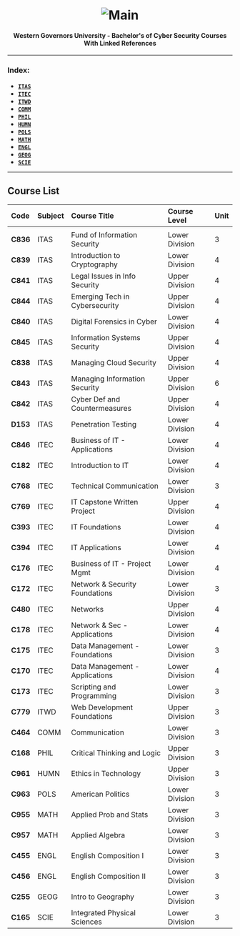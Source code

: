 <h1 align="center"><img src="https://cdn.discordapp.com/attachments/929285820437921814/1011656038518366328/Shell2.gif" alt="Main"></a></h1>
<h4 align="center">Western Governors University - Bachelor's of Cyber Security Courses With Linked References</h4>
   
---

### Index:

- [**`ITAS`**](https://github.com/Trentinl/WGU-CyberSec/tree/main/root/ITAS)
- [**`ITEC`**](https://github.com/Trentinl/WGU-CyberSec/tree/main/root/ITEC)
- [**`ITWD`**](https://github.com/Trentinl/WGU-CyberSec/tree/main/root/ITWD)
- [**`COMM`**](https://github.com/Trentinl/WGU-CyberSec/tree/main/root/COMM)
- [**`PHIL`**](https://github.com/Trentinl/WGU-CyberSec/tree/main/root/PHIL)
- [**`HUMN`**](https://github.com/Trentinl/WGU-CyberSec/tree/main/root/HUMN)
- [**`POLS`**](https://github.com/Trentinl/WGU-CyberSec/tree/main/root/POLS)
- [**`MATH`**](https://github.com/Trentinl/WGU-CyberSec/tree/main/root/MATH)
- [**`ENGL`**](https://github.com/Trentinl/WGU-CyberSec/tree/main/root/ENGL)
- [**`GEOG`**](https://github.com/Trentinl/WGU-CyberSec/tree/main/root/GEOG)
- [**`SCIE`**](https://github.com/Trentinl/WGU-CyberSec/tree/main/root/SCIE)

---

## Course List

| Code     | Subject   | Course Title                        | Course Level    |  Unit    |
|:---------|:----------|:------------------------------------|:----------------|:---------|
|          |           |                                     |                 |          |
| **C836** | ITAS      | Fund of Information Security        | Lower Division  |  3       |
| **C839** | ITAS      | Introduction to Cryptography        | Lower Division  |  4       |
| **C841** | ITAS      | Legal Issues in Info Security       | Upper Division  |  4       |
| **C844** | ITAS      | Emerging Tech in Cybersecurity      | Upper Division  |  4       |
| **C840** | ITAS      | Digital Forensics in Cyber          | Lower Division  |  4       |
| **C845** | ITAS      | Information Systems Security        | Upper Division  |  4       |
| **C838** | ITAS      | Managing Cloud Security             | Upper Division  |  4       |
| **C843** | ITAS      | Managing Information Security       | Upper Division  |  6       |
| **C842** | ITAS      | Cyber Def and Countermeasures       | Upper Division  |  4       |
| **D153** | ITAS      | Penetration Testing                 | Lower Division  |  4       |
| **C846** | ITEC      | Business of IT - Applications       | Lower Division  |  4       |
| **C182** | ITEC      | Introduction to IT                  | Lower Division  |  4       |
| **C768** | ITEC      | Technical Communication             | Lower Division  |  3       |
| **C769** | ITEC      | IT Capstone Written Project         | Upper Division  |  4       |
| **C393** | ITEC      | IT Foundations                      | Lower Division  |  4       |
| **C394** | ITEC      | IT Applications                     | Lower Division  |  4       |
| **C176** | ITEC      | Business of IT - Project Mgmt       | Lower Division  |  4       |
| **C172** | ITEC      | Network & Security Foundations      | Lower Division  |  3       |
| **C480** | ITEC      | Networks                            | Upper Division  |  4       |
| **C178** | ITEC      | Network & Sec - Applications        | Lower Division  |  4       |
| **C175** | ITEC      | Data Management - Foundations       | Lower Division  |  3       |
| **C170** | ITEC      | Data Management - Applications      | Lower Division  |  4       |
| **C173** | ITEC      | Scripting and Programming           | Lower Division  |  3       |
| **C779** | ITWD      | Web Development Foundations         | Upper Division  |  3       |
| **C464** | COMM      | Communication                       | Lower Division  |  3       |
| **C168** | PHIL      | Critical Thinking and Logic         | Upper Division  |  3       |
| **C961** | HUMN      | Ethics in Technology                | Upper Division  |  3       |
| **C963** | POLS      | American Politics                   | Lower Division  |  3       |
| **C955** | MATH      | Applied Prob and Stats              | Lower Division  |  3       |
| **C957** | MATH      | Applied Algebra                     | Lower Division  |  3       |
| **C455** | ENGL      | English Composition I               | Lower Division  |  3       |
| **C456** | ENGL      | English Composition II              | Lower Division  |  3       |
| **C255** | GEOG      | Intro to Geography                  | Lower Division  |  3       |
| **C165** | SCIE      | Integrated Physical Sciences        | Lower Division  |  3       |








